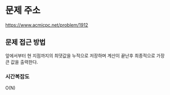 # 문제 주소

https://www.acmicpc.net/problem/1912

## 문제 접근 방법

앞에서부터 현 지점까지의 최댓값을 누적으로 저장하며 계산이 끝난후 최종적으로 가장큰 값을 출력한다.

### 시간복잡도

O(N)
